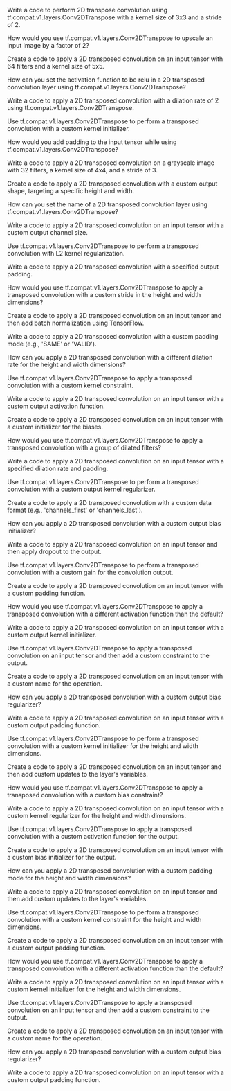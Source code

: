 Write a code to perform 2D transpose convolution using tf.compat.v1.layers.Conv2DTranspose with a kernel size of 3x3 and a stride of 2.

How would you use tf.compat.v1.layers.Conv2DTranspose to upscale an input image by a factor of 2?

Create a code to apply a 2D transposed convolution on an input tensor with 64 filters and a kernel size of 5x5.

How can you set the activation function to be relu in a 2D transposed convolution layer using tf.compat.v1.layers.Conv2DTranspose?

Write a code to apply a 2D transposed convolution with a dilation rate of 2 using tf.compat.v1.layers.Conv2DTranspose.

Use tf.compat.v1.layers.Conv2DTranspose to perform a transposed convolution with a custom kernel initializer.

How would you add padding to the input tensor while using tf.compat.v1.layers.Conv2DTranspose?

Write a code to apply a 2D transposed convolution on a grayscale image with 32 filters, a kernel size of 4x4, and a stride of 3.

Create a code to apply a 2D transposed convolution with a custom output shape, targeting a specific height and width.

How can you set the name of a 2D transposed convolution layer using tf.compat.v1.layers.Conv2DTranspose?

Write a code to apply a 2D transposed convolution on an input tensor with a custom output channel size.

Use tf.compat.v1.layers.Conv2DTranspose to perform a transposed convolution with L2 kernel regularization.

Write a code to apply a 2D transposed convolution with a specified output padding.

How would you use tf.compat.v1.layers.Conv2DTranspose to apply a transposed convolution with a custom stride in the height and width dimensions?

Create a code to apply a 2D transposed convolution on an input tensor and then add batch normalization using TensorFlow.

Write a code to apply a 2D transposed convolution with a custom padding mode (e.g., 'SAME' or 'VALID').

How can you apply a 2D transposed convolution with a different dilation rate for the height and width dimensions?

Use tf.compat.v1.layers.Conv2DTranspose to apply a transposed convolution with a custom kernel constraint.

Write a code to apply a 2D transposed convolution on an input tensor with a custom output activation function.

Create a code to apply a 2D transposed convolution on an input tensor with a custom initializer for the biases.

How would you use tf.compat.v1.layers.Conv2DTranspose to apply a transposed convolution with a group of dilated filters?

Write a code to apply a 2D transposed convolution on an input tensor with a specified dilation rate and padding.

Use tf.compat.v1.layers.Conv2DTranspose to perform a transposed convolution with a custom output kernel regularizer.

Create a code to apply a 2D transposed convolution with a custom data format (e.g., 'channels_first' or 'channels_last').

How can you apply a 2D transposed convolution with a custom output bias initializer?

Write a code to apply a 2D transposed convolution on an input tensor and then apply dropout to the output.

Use tf.compat.v1.layers.Conv2DTranspose to perform a transposed convolution with a custom gain for the convolution output.

Create a code to apply a 2D transposed convolution on an input tensor with a custom padding function.

How would you use tf.compat.v1.layers.Conv2DTranspose to apply a transposed convolution with a different activation function than the default?

Write a code to apply a 2D transposed convolution on an input tensor with a custom output kernel initializer.

Use tf.compat.v1.layers.Conv2DTranspose to apply a transposed convolution on an input tensor and then add a custom constraint to the output.

Create a code to apply a 2D transposed convolution on an input tensor with a custom name for the operation.

How can you apply a 2D transposed convolution with a custom output bias regularizer?

Write a code to apply a 2D transposed convolution on an input tensor with a custom output padding function.

Use tf.compat.v1.layers.Conv2DTranspose to perform a transposed convolution with a custom kernel initializer for the height and width dimensions.

Create a code to apply a 2D transposed convolution on an input tensor and then add custom updates to the layer's variables.

How would you use tf.compat.v1.layers.Conv2DTranspose to apply a transposed convolution with a custom bias constraint?

Write a code to apply a 2D transposed convolution on an input tensor with a custom kernel regularizer for the height and width dimensions.

Use tf.compat.v1.layers.Conv2DTranspose to apply a transposed convolution with a custom activation function for the output.

Create a code to apply a 2D transposed convolution on an input tensor with a custom bias initializer for the output.

How can you apply a 2D transposed convolution with a custom padding mode for the height and width dimensions?

Write a code to apply a 2D transposed convolution on an input tensor and then add custom updates to the layer's variables.

Use tf.compat.v1.layers.Conv2DTranspose to perform a transposed convolution with a custom kernel constraint for the height and width dimensions.

Create a code to apply a 2D transposed convolution on an input tensor with a custom output padding function.

How would you use tf.compat.v1.layers.Conv2DTranspose to apply a transposed convolution with a different activation function than the default?

Write a code to apply a 2D transposed convolution on an input tensor with a custom kernel initializer for the height and width dimensions.

Use tf.compat.v1.layers.Conv2DTranspose to apply a transposed convolution on an input tensor and then add a custom constraint to the output.

Create a code to apply a 2D transposed convolution on an input tensor with a custom name for the operation.

How can you apply a 2D transposed convolution with a custom output bias regularizer?

Write a code to apply a 2D transposed convolution on an input tensor with a custom output padding function.